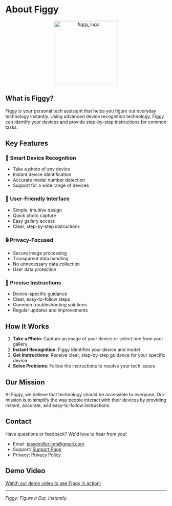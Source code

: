# About Figgy

<div align="center">
<img src="https://jessemillerjom.github.io/figgy-app/adaptive-icon.png" alt="figgy_logo" width="200"/>
</div>

## What is Figgy?

Figgy is your personal tech assistant that helps you figure out everyday technology instantly. Using advanced device recognition technology, Figgy can identify your devices and provide step-by-step instructions for common tasks.

## Key Features

### 📸 Smart Device Recognition
- Take a photo of any device
- Instant device identification
- Accurate model number detection
- Support for a wide range of devices

### 📱 User-Friendly Interface
- Simple, intuitive design
- Quick photo capture
- Easy gallery access
- Clear, step-by-step instructions

### 🔒 Privacy-Focused
- Secure image processing
- Transparent data handling
- No unnecessary data collection
- User data protection

### 🎯 Precise Instructions
- Device-specific guidance
- Clear, easy-to-follow steps
- Common troubleshooting solutions
- Regular updates and improvements

## How It Works

1. **Take a Photo**: Capture an image of your device or select one from your gallery
2. **Instant Recognition**: Figgy identifies your device and model
3. **Get Instructions**: Receive clear, step-by-step guidance for your specific device
4. **Solve Problems**: Follow the instructions to resolve your tech issues

## Our Mission

At Figgy, we believe that technology should be accessible to everyone. Our mission is to simplify the way people interact with their devices by providing instant, accurate, and easy-to-follow instructions.

## Contact

Have questions or feedback? We'd love to hear from you!

- Email: [jessemiller.jom@gmail.com](mailto:jessemiller.jom@gmail.com)
- Support: [Support Page](support.md)
- Privacy: [Privacy Policy](privacy-policy.md)

## Demo Video

[Watch our demo video to see Figgy in action!](https://vimeo.com/1093283859?share=copy)

---

*Figgy: Figure it Out, Instantly.* 
